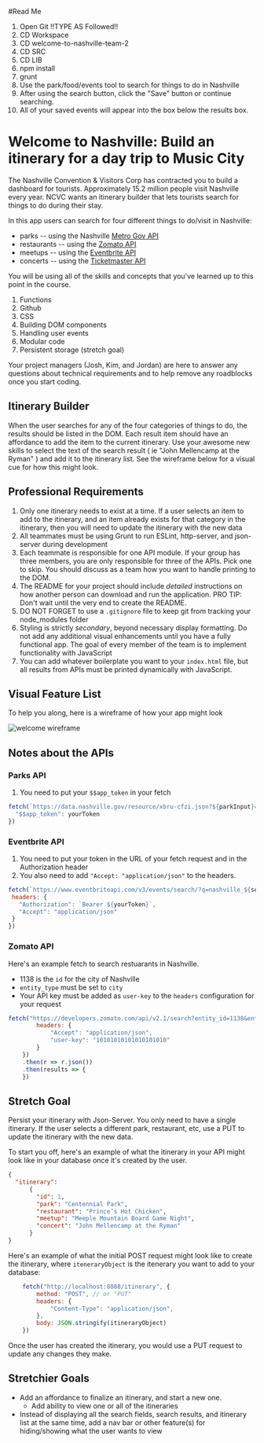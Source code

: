 #Read Me

1) Open Git
!!TYPE AS Followed!!
2) CD Workspace
3) CD welcome-to-nashville-team-2
4) CD SRC
5) CD LIB
6) npm install
7) grunt
8) Use the park/food/events tool to search for things to do in Nashville
9) After using the search button, click the "Save" button or continue searching.
10) All of your saved events will appear into the box below the results box.



# Welcome to Nashville: Build an itinerary for a day trip to Music City

The Nashville Convention & Visitors Corp has contracted you to build a dashboard for tourists. Approximately 15.2 million people visit Nashville every year. NCVC wants an itinerary builder that lets tourists search for things to do during their stay.

In this app users can search for four different things to do/visit in Nashville:
* parks -- using the Nashville [Metro Gov API](https://dev.socrata.com/foundry/data.nashville.gov/xbru-cfzi)
* restaurants -- using the [Zomato API](https://developers.zomato.com/api)
* meetups -- using the [Eventbrite API](https://www.eventbrite.com/developer/v3/)
* concerts -- using the [Ticketmaster API](https://developer.ticketmaster.com/products-and-docs/apis/getting-started/)

You will be using all of the skills and concepts that you've learned up to this point in the course.

1. Functions
1. Github
1. CSS
1. Building DOM components
1. Handling user events
1. Modular code
1. Persistent storage (stretch goal)

Your project managers (Josh, Kim, and Jordan) are here to answer any questions about technical requirements and to help remove any roadblocks once you start coding.

## Itinerary Builder

When the user searches for any of the four categories of things to do, the results should be listed in the DOM. Each result item should have an affordance to add the item to the current itinerary. Use your awesome new skills to select the text of the search result ( ie "John Mellencamp at the Ryman" ) and add it to the itinerary list. See the wireframe below for a visual cue for how this might look.


## Professional Requirements

1. Only one itinerary needs to exist at a time. If a user selects an item to add to the itinerary, and an item already exists for that category in the itinerary, then you will need to update the itinerary with the new data
1. All teammates must be using Grunt to run ESLint, http-server, and json-server during development
1. Each teammate is responsible for one API module. If your group has three members, you are only responsible for three of the APIs. Pick one to skip. You should discuss as a team how you want to handle printing to the DOM.
1. The README for your project should include *detailed* instructions on how another person can download and run the application. PRO TIP: Don't wait until the very end to create the README.
1. DO NOT FORGET to use a `.gitignore` file to keep git from tracking your node_modules folder
1. Styling is strictly _secondary_, beyond necessary display formatting. Do not add any additional visual enhancements until you have a fully functional app. The goal of every member of the team is to implement functionality with JavaScript
1. You can add whatever boilerplate you want to your `index.html` file, but all results from APIs must be printed dynamically with JavaScript.

## Visual Feature List

To help you along, here is a wireframe of how your app might look

![welcome wireframe](https://github.com/nashville-software-school/welcome-to-nashville/blob/master/welcome_nash_wireframe2.png?raw=true)

## Notes about the APIs

### Parks API
1. You need to put your `$$app_token` in your fetch
```js
fetch(`https://data.nashville.gov/resource/xbru-cfzi.json?${parkInput}=Yes`, {
  "$$app_token": yourToken
})

```

### Eventbrite API
1. You need to put your token in the URL of your fetch request and in the Authorization header
1. You also need to add `"Accept: "application/json"` to the headers.
 ```js
fetch(`https://www.eventbriteapi.com/v3/events/search/?q=nashville_${searchField}&token=${yourToken}`, {
  headers: {
    "Authorization": `Bearer ${yourToken}`,
    "Accept": "application/json"
  }
})

```

### Zomato API

Here's an example fetch to search restuarants in Nashville.

* 1138 is the `id` for the city of Nashville
* `entity_type` must be set to `city`
* Your API key must be added as `user-key` to the `headers` configuration for your request

```js
fetch("https://developers.zomato.com/api/v2.1/search?entity_id=1138&entity_type=city&start=first&sort=rating", {
        headers: {
            "Accept": "application/json",
            "user-key": "10101010101010101010"
        }
    })
    .then(r => r.json())
    .then(results => {
    })
```

## Stretch Goal
Persist your itinerary with Json-Server. You only need to have a single itinerary. If the user selects a different park, restaurant, etc, use a PUT to update the itinerary with the new data.

To start you off, here's an example of what the itinerary in your API might look like in your database once it's created by the user.

```json
{
  "itinerary":
      {
        "id": 1,
        "park": "Centennial Park",
        "restaurant": "Prince’s Hot Chicken",
        "meetup": "Meeple Mountain Board Game Night",
        "concert": "John Mellencamp at the Ryman"
      }
}
```

Here's an example of what the initial POST request might look like to create the itinerary, where `iteneraryObject` is the itenerary you want to add to your database:
```js
    fetch("http://localhost:8088/itinerary", {
        method: "POST", // or "PUT"
        headers: {
            "Content-Type": "application/json",
        },
        body: JSON.stringify(itineraryObject)
    })
```
Once the user has created the itinerary, you would use a PUT request to update any changes they make.


## Stretchier Goals
* Add an affordance to finalize an itinerary, and start a new one.
  * Add ability to view one or all of the itineraries
* Instead of displaying all the search fields, search results, and itinerary list at the same time, add a nav bar or other feature(s) for hiding/showing what the user wants to view


